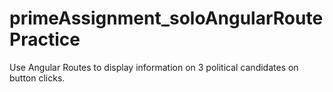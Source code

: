 # primeAssignment_soloAngularRoutePractice
Use Angular Routes to display information on 3 political candidates on button clicks.
